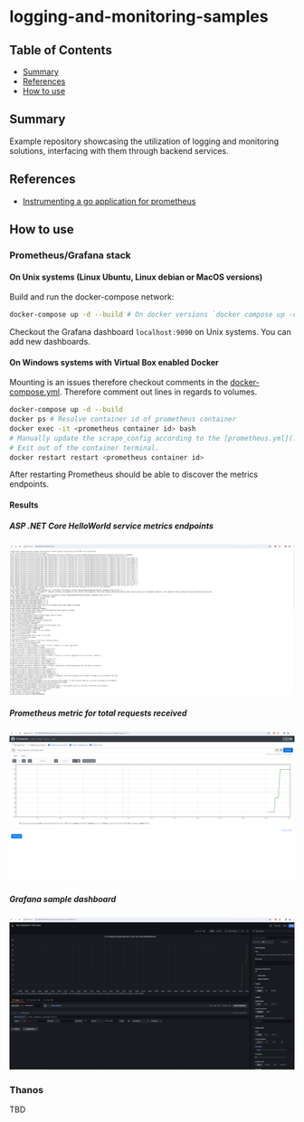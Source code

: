 # logging-and-monitoring-samples

## Table of Contents

- [Summary](#summary)
- [References](#references)
- [How to use](#how-to-use)

## Summary

Example repository showcasing the utilization of logging and monitoring solutions, interfacing with them through backend services.

## References

- [Instrumenting a go application for prometheus](https://prometheus.io/docs/guides/go-application/)

## How to use

### Prometheus/Grafana stack

#### On Unix systems (Linux Ubuntu, Linux debian or MacOS versions)

Build and run the docker-compose network:

```sh
docker-compose up -d --build # On docker versions `docker compose up -d --build`
```

Checkout the Grafana dashboard `localhost:9090` on Unix systems. You can add new dashboards.

#### On Windows systems with Virtual Box enabled Docker

Mounting is an issues therefore checkout comments in the [docker-compose.yml](./docker-compose.yml). Therefore comment out lines in regards to volumes.

```sh
docker-compose up -d --build 
docker ps # Resolve container id of prometheus container
docker exec -it <prometheus container id> bash
# Manually update the scrape_config according to the [prometheus.yml](./prometheus/prometheus.yml) with `vi` cli tool
# Exit out of the container terminal. 
docker restart restart <prometheus container id>
```

After restarting Prometheus should be able to discover the metrics endpoints. 

#### Results

##### ASP .NET Core HelloWorld service metrics endpoints

![ASP .NET Core HelloWorld service metrics endpoints](./images/csharp-metrics-endpoint.PNG)

##### Prometheus metric for total requests received

![Prometheus metric for total requests received](./images/prometheus-metric-http_requests_received_total.PNG)

##### Grafana sample dashboard

![Grafana sample dashboard](./images/grafana-sample-dashboard.PNG)

### Thanos

TBD